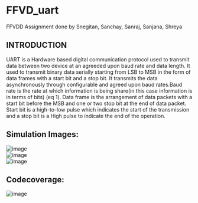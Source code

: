 # FFVD_uart
FFVDD Assignment done by Snegitan, Sanchay, Sanraj, Sanjana, Shreya 
## INTRODUCTION
UART is a Hardware based digital communication protocol used to transmit data between two device at an agreeded upon baud rate and data length. It used to transmit binary data serially starting from LSB to MSB in the form of data frames with a start bit and a stop bit. It transmits the data asynchronously through configurable and agreed upon baud rates.Baud rate is the rate at which information is being share(in this case information is in terms of bits) (eq 1). Data frame is the arrangement of data packets with a start bit before the MSB and one or two stop bit at the end of data packet. Start bit is a high-to-low pulse which indicates the start of the transmission and a stop bit is a High pulse to indicate the end of the operation.
## Simulation Images:
![image](https://github.com/ssshetty11/FFVD_uart/assets/113935931/7fd699dc-ab84-4bed-8615-8bbe4f5799fe)
<br>
![image](https://github.com/ssshetty11/FFVD_uart/assets/113935931/2a9beb7a-c4b8-4077-9458-6f50ee23bd51)
<br>
![image](https://github.com/ssshetty11/FFVD_uart/assets/113935931/ec808a2d-7fe1-40c4-a937-48fe792bcba1)
<br>
## Codecoverage:
![image](https://github.com/ssshetty11/FFVD_uart/assets/113935931/99b41322-8bcc-4cc8-b32f-f6d2fa43b028)






